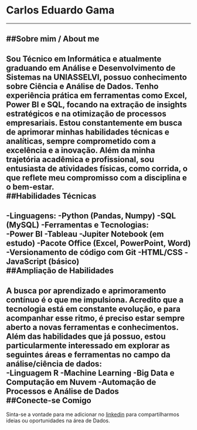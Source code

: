 # Carlos Eduardo Gama  
---
##Sobre mim / About me  
---
Sou Técnico em Informática e atualmente graduando em Análise e Desenvolvimento de Sistemas na UNIASSELVI, possuo conhecimento sobre Ciência e Análise de Dados. Tenho experiência prática em ferramentas como Excel, Power BI e SQL, focando na extração de insights estratégicos e na otimização de processos empresariais. Estou constantemente em busca de aprimorar minhas habilidades técnicas e analíticas, sempre comprometido com a excelência e a inovação. Além da minha trajetória acadêmica e profissional, sou entusiasta de atividades físicas, como corrida, o que reflete meu compromisso com a disciplina e o bem-estar.  
##Habilidades Técnicas  
---  
**-Linguagens:**
   -Python (Pandas, Numpy)
   -SQL (MySQL)
**-Ferramentas e Tecnologias:**  
   -Power BI
   -Tableau
   -Jupiter Notebook (em estudo)
   -Pacote Office (Excel, PowerPoint, Word)
   -Versionamento de código com Git
   -HTML/CSS 
   -JavaScript (básico)  
##Ampliação de Habilidades
---
A busca por aprendizado e aprimoramento contínuo é o que me impulsiona. Acredito que a tecnologia está em constante evolução, e para acompanhar esse ritmo, é preciso estar sempre aberto a novas ferramentas e conhecimentos. Além das habilidades que já possuo, estou particularmente interessado em explorar as seguintes áreas e ferramentas no campo da análise/ciência de dados:  
-Linguagem R
-Machine Learning 
-Big Data e Computação em Nuvem 
-Automação de Processos e Análise de Dados  
##Conecte-se Comigo 
---
Sinta-se a vontade para me adicionar no [linkedin](www.linkedin.com/in/carlos-eduardo-g-santos-54099b183) para compartilharmos ideias ou oportunidades na área de Dados.




<!--
**carlouardo/carlouardo** is a ✨ _special_ ✨ repository because its `README.md` (this file) appears on your GitHub profile.

Here are some ideas to get you started:

- 🔭 I’m currently working on ...
- 🌱 I’m currently learning ...
- 👯 I’m looking to collaborate on ...
- 🤔 I’m looking for help with ...
- 💬 Ask me about ...
- 📫 How to reach me: ...
- 😄 Pronouns: ...
- ⚡ Fun fact: ...
-->
